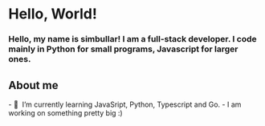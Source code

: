 <h1>Hello, World!</h1>
<h3>Hello, my name is simbullar! I am a full-stack developer. I code mainly in Python for small programs, Javascript for larger ones.</h3>


<h2>About me</h2>
- 🌱 &nbsp;I’m currently learning JavaSript, Python, Typescript and Go.
- I am working on something pretty big :)
